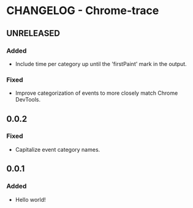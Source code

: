 # CHANGELOG - Chrome-trace

## UNRELEASED
### Added
* Include time per category up until the 'firstPaint' mark in the output.
### Fixed
* Improve categorization of events to more closely match Chrome DevTools.

## 0.0.2
### Fixed
* Capitalize event category names.

## 0.0.1
### Added
* Hello world!
